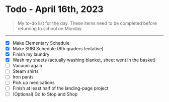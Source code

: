 # Todo - April 16th, 2023
> My to-do list for the day.
> These items need to be completed before returning to school on Monday.
___

 - [x] Make Elementary Schedule
 - [x] Make SRBI Schedule (8th graders tentative)
 - [x] Finish my laundry
 - [x] Wash my sheets (actually washing blanket, sheet went in the basket)
 - [ ] Vacuum again
 - [ ] Steam shirts
 - [ ] Iron pants
 - [ ] Pick up medications
 - [ ] Finish at least half of the landing-page project 
 - [ ] (Optional) Go to Stop and Shop

